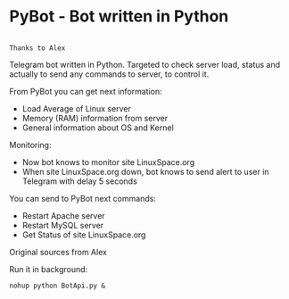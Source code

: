 # PyBot - Bot written in Python
```

Thanks to Alex
```

Telegram bot written in Python.
Targeted to check server load, status and actually to send any commands to server, to control it.

From PyBot you can get next information:
- Load Average of Linux server
- Memory (RAM) information from server
- General information about OS and Kernel

Monitoring:
- Now bot knows to monitor site LinuxSpace.org
- When site LinuxSpace.org down, bot knows to send alert to user
in Telegram with delay 5 seconds

You can send to PyBot next commands:
- Restart Apache server
- Restart MySQL server
- Get Status of site LinuxSpace.org


Original sources from Alex

Run it in background:
```
nohup python BotApi.py &
```
